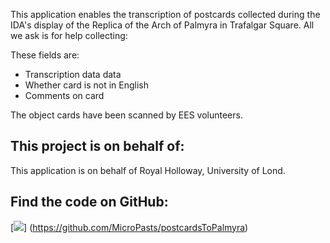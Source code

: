 This application enables the transcription of postcards collected during the IDA's display of the Replica of the Arch 
of Palmyra in Trafalgar Square. All we ask is for help collecting: 

These fields are:

* Transcription data data
* Whether card is not in English
* Comments on card

The object cards have been scanned by EES volunteers.

## This project is on behalf of:

This application is on behalf of Royal Holloway, University of Lond.

## Find the code on GitHub:

[![](https://micropasts-other.s3.amazonaws.com/other/github_logo.png)]
(https://github.com/MicroPasts/postcardsToPalmyra)
